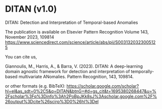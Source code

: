 # DITAN (v1.0)
DITAN: Detection and Interpretation of Temporal-based Anomalies

The publication is available on 
Elsevier Pattern Recognition Volume 143, November 2023, 109814
https://www.sciencedirect.com/science/article/abs/pii/S0031320323005125

You can cite us,

Giannoulis, M., Harris, A., & Barra, V. (2023). DITAN: A deep-learning domain agnostic framework for detection and interpretation of temporally-based multivariate ANomalies. Pattern Recognition, 143, 109814.

or other formats (e.g. BibTeX): https://scholar.google.com/scholar?hl=el&as_sdt=0%2C5&q=DITAN&btnG=#d=gs_cit&t=1695380268447&u=%2Fscholar%3Fq%3Dinfo%3Ah2PoBpJKk8sJ%3Ascholar.google.com%2F%26output%3Dcite%26scirp%3D0%26hl%3Del
